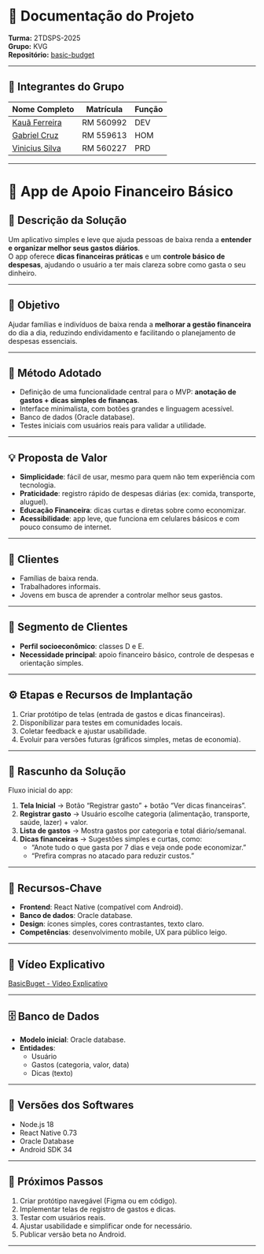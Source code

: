 # 📘 Documentação do Projeto

**Turma:** 2TDSPS-2025  
**Grupo:** KVG  
**Repositório:** [basic-budget](https://github.com/fiapppp/basic-budget)

---

## 👥 Integrantes do Grupo

| Nome Completo | Matrícula | Função |
|---------------|-----------|--------|
| [Kauã Ferreira](https://github.com/k-auaferreira) | RM 560992 | DEV    |
| [Gabriel Cruz](https://github.com/gabrielCZz)  | RM 559613 | HOM    |
| [Vinicius Silva](https://github.com/Vi-debu) | RM 560227 | PRD    |

---

# 💸 App de Apoio Financeiro Básico

## 📝 Descrição da Solução

Um aplicativo simples e leve que ajuda pessoas de baixa renda a **entender e organizar melhor seus gastos diários**.  
O app oferece **dicas financeiras práticas** e um **controle básico de despesas**, ajudando o usuário a ter mais clareza sobre como gasta o seu dinheiro.

---

## 🎯 Objetivo
Ajudar famílias e indivíduos de baixa renda a **melhorar a gestão financeira** do dia a dia, reduzindo endividamento e facilitando o planejamento de despesas essenciais.

---

## 🧭 Método Adotado
- Definição de uma funcionalidade central para o MVP: **anotação de gastos + dicas simples de finanças**.  
- Interface minimalista, com botões grandes e linguagem acessível.  
- Banco de dados (Oracle database).  
- Testes iniciais com usuários reais para validar a utilidade.

---

## 💡 Proposta de Valor
- **Simplicidade**: fácil de usar, mesmo para quem não tem experiência com tecnologia.  
- **Praticidade**: registro rápido de despesas diárias (ex: comida, transporte, aluguel).  
- **Educação Financeira**: dicas curtas e diretas sobre como economizar.  
- **Acessibilidade**: app leve, que funciona em celulares básicos e com pouco consumo de internet.

---

## 👤 Clientes
- Famílias de baixa renda.  
- Trabalhadores informais.  
- Jovens em busca de aprender a controlar melhor seus gastos.  

---

## 🧩 Segmento de Clientes
- **Perfil socioeconômico**: classes D e E.  
- **Necessidade principal**: apoio financeiro básico, controle de despesas e orientação simples.  

---

## ⚙️ Etapas e Recursos de Implantação
1. Criar protótipo de telas (entrada de gastos e dicas financeiras). 
2. Disponibilizar para testes em comunidades locais.  
3. Coletar feedback e ajustar usabilidade.  
4. Evoluir para versões futuras (gráficos simples, metas de economia).  

---

## 🧱 Rascunho da Solução
Fluxo inicial do app:  

1. **Tela Inicial** → Botão “Registrar gasto” + botão “Ver dicas financeiras”.  
2. **Registrar gasto** → Usuário escolhe categoria (alimentação, transporte, saúde, lazer) + valor.  
3. **Lista de gastos** → Mostra gastos por categoria e total diário/semanal.  
4. **Dicas financeiras** → Sugestões simples e curtas, como:  
   - “Anote tudo o que gasta por 7 dias e veja onde pode economizar.”  
   - “Prefira compras no atacado para reduzir custos.”  

---

## 🔑 Recursos-Chave
- **Frontend**: React Native (compatível com Android).  
- **Banco de dados**: Oracle database.  
- **Design**: ícones simples, cores contrastantes, texto claro.  
- **Competências**: desenvolvimento mobile, UX para público leigo.  

---

## 🎥 Vídeo Explicativo
[BasicBuget - Vídeo Explicativo](https://www.loom.com/share/c3281e2b8382402b88aea6f8602e0b95?sid=e8ef2fb9-3d98-4497-a7be-465cf705788e)

---

## 🗄️ Banco de Dados
- **Modelo inicial**: Oracle database.  
- **Entidades**:  
  - Usuário  
  - Gastos (categoria, valor, data)  
  - Dicas (texto)  

---

## 🧮 Versões dos Softwares
- Node.js 18  
- React Native 0.73  
- Oracle Database 
- Android SDK 34  

---

## 🚀 Próximos Passos
1. Criar protótipo navegável (Figma ou em código).  
2. Implementar telas de registro de gastos e dicas.  
3. Testar com usuários reais.  
4. Ajustar usabilidade e simplificar onde for necessário.  
5. Publicar versão beta no Android.  

---
